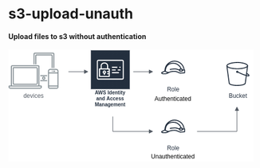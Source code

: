 # s3-upload-unauth

#### Upload files to s3 without authentication
![alt text](https://github.com/mmackenzie-syd/s3-upload-unauth/blob/master/AWS-upload-scheme-unauth.png)

